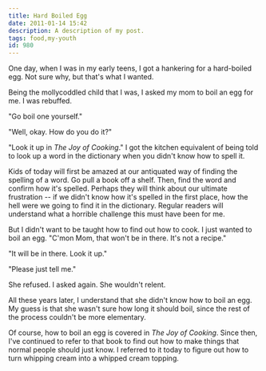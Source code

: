```yaml
---
title: Hard Boiled Egg
date: 2011-01-14 15:42
description: A description of my post.
tags: food,my-youth
id: 980
---
```

One day, when I was in my early teens, I got a hankering for a hard-boiled egg.  Not sure why, but that's what I wanted.

Being the mollycoddled child that I was, I asked my mom to boil an egg for me.  I was rebuffed.

"Go boil one yourself."

"Well, okay.  How do you do it?"

"Look it up in <i>The Joy of Cooking</i>."  I got the kitchen equivalent of being told to look up a word in the dictionary when you didn't know how to spell it.

Kids of today will first be amazed at our antiquated way of finding the spelling of a word.  Go pull a book off a shelf.  Then, find the word and confirm how it's spelled.  Perhaps they will think about our ultimate frustration -- if we didn't know how it's spelled in the first place, how the hell were we going to find it in the dictionary.  Regular readers will understand what a horrible challenge this must have been for me.

But I didn't want to be taught how to find out how to cook.  I just wanted to boil an egg.  "C'mon Mom, that won't be in there.  It's not a recipe."

"It will be in there.  Look it up."

"Please just tell me."

She refused.  I asked again.  She wouldn't relent.

All these years later, I understand that she didn't know how to boil an egg.  My guess is that she wasn't sure how long it should boil, since the rest of the process couldn't be more elementary.

Of course, how to boil an egg is covered in <i>The Joy of Cooking</i>.  Since then, I've continued to refer to that book to find out how to make things that normal people should just know.  I referred to it today to figure out how to turn whipping cream into a whipped cream topping.